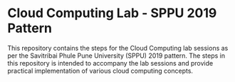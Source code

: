 # Cloud Computing Lab - SPPU 2019 Pattern

This repository contains the steps for the Cloud Computing lab sessions as per the Savitribai Phule Pune University (SPPU) 2019 pattern. The steps in this repository is intended to accompany the lab sessions and provide practical implementation of various cloud computing concepts.
